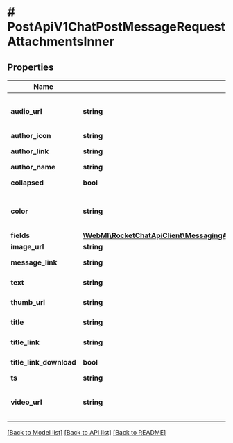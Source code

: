 # # PostApiV1ChatPostMessageRequestAttachmentsInner

## Properties

Name | Type | Description | Notes
------------ | ------------- | ------------- | -------------
**audio_url** | **string** | Audio file to attach. See the &lt;a href&#x3D;&#39;https://developer.mozilla.org/en-US/docs/Web/HTML/Element/audio&#39;&gt;HTML audio element&lt;/a&gt; for information. | [optional]
**author_icon** | **string** | Displays a tiny icon to the left of the author&#39;s name. | [optional]
**author_link** | **string** | Providing this makes the author&#39;s name clickable and points to the provided link. | [optional]
**author_name** | **string** | Name of the author. | [optional]
**collapsed** | **bool** | Causes the image, audio, and video sections to be displayed as collapsed when set to true. | [optional]
**color** | **string** | See &lt;a href&#x3D;&#39;https://developer.mozilla.org/en-US/docs/Web/CSS/background-color&#39;&gt;background-css&lt;/a&gt; for the supported colors.&#39; | [optional]
**fields** | [**\WebMI\RocketChatApiClient\MessagingApi\Model\PostApiV1ChatPostMessageRequestAttachmentsInnerFieldsInner[]**](PostApiV1ChatPostMessageRequestAttachmentsInnerFieldsInner.md) |  | [optional]
**image_url** | **string** | The image to display, will be big and easy to see. | [optional]
**message_link** | **string** | Only applicable if the &#x60;ts&#x60; field is provided, as it makes the time clickable to this link. | [optional]
**text** | **string** | The text to display for this attachment, it is different than the message&#39;s text. | [optional]
**thumb_url** | **string** | An image that displays to the left of the text, looks better when this is relatively small. | [optional]
**title** | **string** | Title to display for this attachment, displays under the author. | [optional]
**title_link** | **string** | Providing this makes the title clickable, pointing to this link. | [optional]
**title_link_download** | **bool** | When this is true, a download icon appears and clicking this saves the link to file. | [optional]
**ts** | **string** | Displays the time next to the text portion. | [optional]
**video_url** | **string** | Video file to attach. See the &lt;a href&#x3D;&#39;https://developer.mozilla.org/en-US/docs/Web/HTML/Element/video&#39;&gt;HTML video element&lt;/a&gt; for information. | [optional]

[[Back to Model list]](../../README.md#models) [[Back to API list]](../../README.md#endpoints) [[Back to README]](../../README.md)
